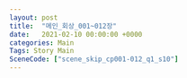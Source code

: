 ```yaml
---
layout: post
title:  "메인_회상_001~012장"
date:   2021-02-10 00:00:00 +0000
categories: Main
Tags: Story Main
SceneCode: ["scene_skip_cp001-012_q1_s10"]
---
```

